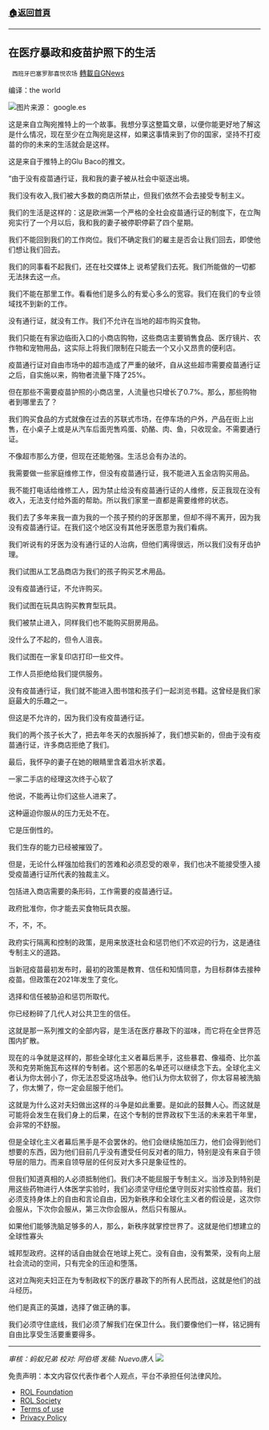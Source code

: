 ###  [:house:返回首頁](https://github.com/ourhimalayas/txt)
---


## 在医疗暴政和疫苗护照下的生活
` 西班牙巴塞罗那喜悦农场` [轉載自GNews](https://gnews.org/zh-hans/1640805/)

编译：the world

![](https://assets.gnews.org/wp-content/uploads/2021/11/屏幕截图-2021-11-05-102944.jpg)图片来源： google.es

这是来自立陶宛推特上的一个故事。我想分享这整篇文章，以便你能更好地了解这是什么情况，现在至少在立陶宛是这样，如果这事情来到了你的国家，坚持不打疫苗的你的未来的生活就会是这样。

这是来自于推特上的Glu Baco的推文。

“由于没有疫苗通行证，我和我的妻子被从社会中驱逐出境。

我们没有收入,我们被大多数的商店所禁止，但我们依然不会去接受专制主义。

我们的生活是这样的：这是欧洲第一个严格的全社会疫苗通行证的制度下，在立陶宛实行了一个月以后，我和我的妻子被停职停薪了四个星期。

我们不能回到我们的工作岗位。我们不确定我们的雇主是否会让我们回去，即使他们想让我们回去。

我们的同事看不起我们，还在社交媒体上 说希望我们去死。我们所能做的一切都无法抹去这一点。

我们不能在那里工作。看看他们是多么的有爱心多么的宽容。我们在我们的专业领域找不到新的工作。

没有通行证，就没有工作。我们不允许在当地的超市购买食物。

我们只能在有家边临街入口的小商店购物，这些商店主要销售食品、医疗镜片、农作物和宠物用品，这实际上将我们限制在只能去一个又小又昂贵的便利店。

疫苗通行证对自由市场中的超市造成了严重的破坏，自从这些超市需要疫苗通行证之后，自实施以来，购物者流量下降了25%。

但在那些不需要疫苗护照的小商店里，人流量也只增长了0.7%。那么，那些购物者到哪里去了？

我们购买食品的方式就像在过去的苏联式市场，在停车场的户外，产品在街上出售，在小桌子上或是从汽车后面兜售鸡蛋、奶酪、肉、鱼，只收现金。不需要通行证。

不像超市那么方便，但现在还能勉强。生活总会有办法的。

我需要做一些家庭维修工作，但没有疫苗通行证，我不能进入五金店购买用品。

我不能打电话给维修工人，因为禁止给没有疫苗通行证的人维修，反正我现在没有收入，无法支付给外面的帮助。所以我们家里一直都是需要维修的状态。

我们去了多年来我一直为我的一个孩子预约的牙医那里，但却不得不离开，因为我没有疫苗通行证。在我们这个地区没有其他牙医愿意为我们看病。

我们听说有的牙医为没有通行证的人治病，但他们离得很远，所以我们没有牙齿护理。

我们试图从工艺品商店为我们的孩子购买艺术用品。

没有疫苗通行证，不允许购买。

我们试图在玩具店购买教育型玩具。

我们被禁止进入，同样我们也不能购买厨房用品。

没什么了不起的，但令人沮丧。

我们试图在一家复印店打印一些文件。

工作人员拒绝给我们提供服务。

没有疫苗通行证，我们就不能进入图书馆和孩子们一起浏览书籍。这曾经是我们家庭最大的乐趣之一。

但这是不允许的，因为我们没有疫苗通行证。

我们的两个孩子长大了，把去年冬天的衣服拆掉了，我们想买新的，但由于没有疫苗通行证，许多商店拒绝了我们。

最后，我怀孕的妻子在她的眼睛里含着泪水祈求着。

一家二手店的经理这次终于心软了

他说，不能再让你们这些人进来了。

这种逼迫你服从的压力无处不在。

它是压倒性的。

我们生存的能力已经被摧毁了。

但是，无论什么样强加给我们的苦难和必须忍受的艰辛，我们也决不能接受堕入接受疫苗通行证所代表的独裁主义。

包括进入商店需要的条形码，工作需要的疫苗通行证。

政府批准你，你才能去买食物玩具衣服。

不，不，不。

政府实行隔离和控制的政策，是用来放逐社会和惩罚他们不欢迎的行为，这是通往专制主义的道路。

当新冠疫苗最初发布时，最初的政策是教育、信任和知情同意，为目标群体去接种疫苗。但政策在2021年发生了变化。

选择和信任被胁迫和惩罚所取代。

你已经粉碎了几代人对公共卫生的信任。

这就是那一系列推文的全部内容，是生活在医疗暴政下的滋味，而它将在全世界范围内扩散。

现在的斗争就是这样的，那些全球化主义者幕后黑手，这些暴君、像福奇、比尔盖茨和克劳斯施瓦布这样的专制者。这个邪恶的名单还可以继续念下去。全球化主义者认为你太弱小了，你无法忍受这场战争。他们认为你太软弱了，你太容易被洗脑了，你太懒了，你一定会屈服于他们。

这就是为什么这对夫妇做出这样的斗争是如此重要。是如此的鼓舞人心。而这就是可能将会发生在我们身上的后果，在这个专制的世界政权下生活的未来若干年里，会非常的不舒服。

但是全球化主义者幕后黑手是不会罢休的。他们会继续施加压力，他们会得到他们想要的东西，因为他们目前几乎没有遭受任何反对者的阻力，特别是没有来自于领导层的阻力。而来自领导层的任何反对大多只是象征性的。

但我们知道真相的人必须抵制他们。我们决不能屈服于专制主义。当涉及到特别是用这些药物进行人体医学实验时，我们必须坚守纽伦堡守则反对实验性疫苗。我们必须支持身体上的自由和言论自由，因为新秩序和全球化主义者的假设是，这次你会服从，下次你会服从，第三次你会服从，然后只有服从。

如果他们能够洗脑足够多的人，那么，新秩序就掌控世界了。这就是他们想建立的全球性寡头

城邦型政府。这样的话自由就会在地球上死亡。没有自由，没有繁荣，没有向上层社会流动的空间，只有完全的压迫和堕落。

这对立陶宛夫妇正在为专制政权下的医疗暴政下的所有人民而战，这就是他们的战斗经历。

他们是真正的英雄，选择了做正确的事。

我们必须守住底线，我们必须了解我们在保卫什么。我们要像他们一样，铭记拥有自由比享受生活要重要得多。

* * *

*审核：蚂蚁兄弟
校对: 阿伯塔
发稿: Nuevo唐人*
![](https://assets.gnews.org/wp-content/uploads/2021/11/tempsnip111.png)




 

免责声明：本文内容仅代表作者个人观点，平台不承担任何法律风险。

- [ROL Foundation](https://rolfoundation.org/)
- [ROL Society](https://rolsociety.org/)
- [Terms of use](https://gnews.org/terms-of-use-3/)
- [Privacy Policy](https://gnews.org/privacy-policy/)
